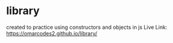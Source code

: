 # library
created to practice using constructors and objects in js
Live Link: https://omarcodes2.github.io/library/
